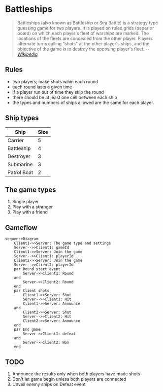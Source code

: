 # Battleships

> Battleships (also known as Battleship or Sea Battle) is a strategy type guessing game for two players. It is played on ruled grids (paper or board) on which each player's fleet of warships are marked. The locations of the fleets are concealed from the other player. Players alternate turns calling "shots" at the other player's ships, and the objective of the game is to destroy the opposing player's fleet.
> --  <cite>[Wikipedia](https://en.wikipedia.org/wiki/Battleship_(game))</cite>

## Rules

* two players; make shots wihin each round
* each round lasts a given time
* if a player run out of time they skip the round
* there should be at least one cell between each ship
* the types and numbers of ships allowed are the same for each player.

[//]: # (is there "first" and "last"? if both lost their fleet last round, who wins? Draw?)

## Ship types

| Ship | Size |
| -------- | ------- |
| Carrier | 5 |
| Battleship | 4 |
| Destroyer | 3 |
| Submarine | 3 |
| Patrol Boat | 2 |

[//]: # (do we need mine? the lucky may unveil 8 cells at once)
[//]: # (why Destroyer and Submarine simultaneously?)

## The game types

1. Single player
2. Play with a stranger
3. Play with a friend

## Gameflow

```mermaid
sequenceDiagram
    Client1->>Server: The game type and settings
    Server-->>Client1: gameId
    Client1->>Server: Join the game
    Server-->>Client1: playerId
    Client2->>Server: Join the game
    Server-->>Client2: playerId
    par Round start event
        Server->>Client1: Round
    and
        Server->>Client2: Round
    end
    par Client shots
        Client1->>Server: Shot
        Server-->>Client1: Hit
        Client1->>Server: Announce
    and
        Client2->>Server: Shot
        Server-->>Client2: Hit
        Client2->>Server: Announce
    end
    par End game
        Server->>Client1: defeat
    and
        Server->>Client2: Won
    end
```

## TODO
1. Announce the results only when both players have made shots
2. Don't let game begin unless both players are connected
3. Unveil enemy ships on Defeat event